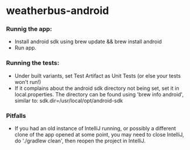 # weatherbus-android

### Runnig the app:
- Install android sdk using brew update && brew install android
- Run app.

### Running the tests:
- Under built variants, set Test Artifact as Unit Tests (or else your tests won't run!)
- If it complains about the android sdk directory not being set, set it in local.properties. The directory can be found using 'brew info android', similar to:
sdk.dir=/usr/local/opt/android-sdk

### Pitfalls
- If you had an old instance of IntelliJ running, or possibly a different clone of the app opened at some point, you may need to close IntelliJ, do './gradlew clean', then reopen the project in IntelliJ.
